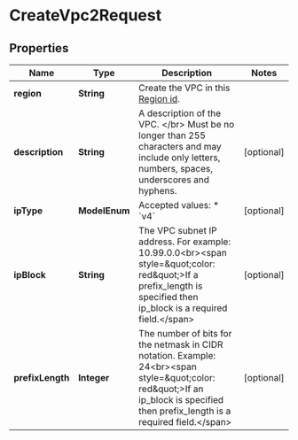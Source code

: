 

# CreateVpc2Request


## Properties

| Name | Type | Description | Notes |
|------------ | ------------- | ------------- | -------------|
|**region** | **String** | Create the VPC in this [Region id](#operation/list-regions). |  |
|**description** | **String** | A description of the VPC. &lt;/br&gt; Must be no longer than 255 characters and may include only letters, numbers, spaces, underscores and hyphens. |  [optional] |
|**ipType** | **ModelEnum** | Accepted values: * &#x60;v4&#x60; |  [optional] |
|**ipBlock** | **String** | The VPC subnet IP address. For example: 10.99.0.0&lt;br&gt;&lt;span style&#x3D;\&quot;color: red\&quot;&gt;If a prefix_length is specified then ip_block is a required field.&lt;/span&gt; |  [optional] |
|**prefixLength** | **Integer** | The number of bits for the netmask in CIDR notation. Example: 24&lt;br&gt;&lt;span style&#x3D;\&quot;color: red\&quot;&gt;If an ip_block is specified then prefix_length is a required field.&lt;/span&gt; |  [optional] |



